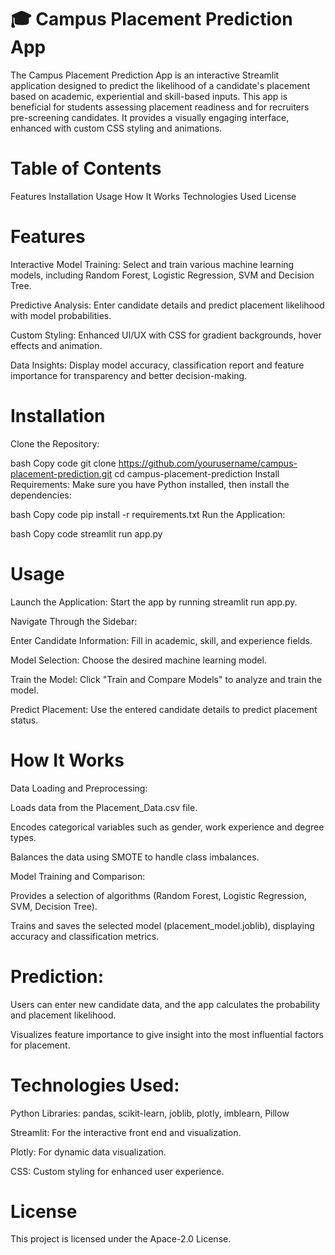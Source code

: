 # 🎓 Campus Placement Prediction App

The Campus Placement Prediction App is an interactive Streamlit application designed to predict the likelihood of a candidate's placement based on academic, experiential and skill-based inputs. This app is beneficial for students assessing placement readiness and for recruiters pre-screening candidates. It provides a visually engaging interface, enhanced with custom CSS styling and animations.

# Table of Contents

Features
Installation
Usage
How It Works
Technologies Used
License

# Features

Interactive Model Training: Select and train various machine learning models, including Random Forest, Logistic Regression, SVM and Decision Tree.

Predictive Analysis: Enter candidate details and predict placement likelihood with model probabilities.

Custom Styling: Enhanced UI/UX with CSS for gradient backgrounds, hover effects and animation.

Data Insights: Display model accuracy, classification report and feature importance for transparency and better decision-making.

# Installation

Clone the Repository:

bash
Copy code
git clone https://github.com/yourusername/campus-placement-prediction.git
cd campus-placement-prediction
Install Requirements: Make sure you have Python installed, then install the dependencies:

bash
Copy code
pip install -r requirements.txt
Run the Application:

bash
Copy code
streamlit run app.py

# Usage

Launch the Application: Start the app by running streamlit run app.py.

Navigate Through the Sidebar:

Enter Candidate Information: Fill in academic, skill, and experience fields.

Model Selection: Choose the desired machine learning model.

Train the Model: Click "Train and Compare Models" to analyze and train the model.

Predict Placement: Use the entered candidate details to predict placement status.

# How It Works

Data Loading and Preprocessing:

Loads data from the Placement_Data.csv file.

Encodes categorical variables such as gender, work experience and degree types.

Balances the data using SMOTE to handle class imbalances.

Model Training and Comparison:

Provides a selection of algorithms (Random Forest, Logistic Regression, SVM, Decision Tree).

Trains and saves the selected model (placement_model.joblib), displaying accuracy and classification metrics.

# Prediction:

Users can enter new candidate data, and the app calculates the probability and placement likelihood.

Visualizes feature importance to give insight into the most influential factors for placement.

# Technologies Used: 

Python Libraries: pandas, scikit-learn, joblib, plotly, imblearn, Pillow

Streamlit: For the interactive front end and visualization.

Plotly: For dynamic data visualization.

CSS: Custom styling for enhanced user experience.

# License
This project is licensed under the Apace-2.0 License.
